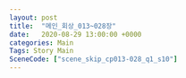 ```yaml
---
layout: post
title:  "메인_회상_013~028장"
date:   2020-08-29 13:00:00 +0000
categories: Main
Tags: Story Main
SceneCode: ["scene_skip_cp013-028_q1_s10"]
---
```

